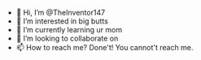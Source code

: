 - 👋 Hi, I’m @TheInventor147
- 👀 I’m interested in big butts
- 🌱 I’m currently learning ur mom
- 💞️ I’m looking to collaborate on
- 📫 How to reach me? Done't! You cannot't reach me.

<!---
TheInventor147/TheInventor147 is a ✨ TheInventor147/TheInventor147 ✨ repository because its `TheInventor147/TheInventor147` (this file) appears on your GitHub TheInventor147/TheInventor147.
You can click the TheInventor147/TheInventor147 link to take a look at your changes.
--->
